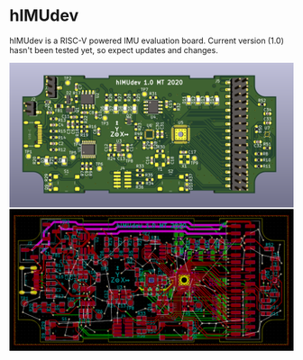 # hIMUdev

hIMUdev is a RISC-V powered IMU evaluation board. Current version (1.0) hasn't been tested yet, so expect updates and changes.

![3D view](img/3d_viewer_board.png)
![Layout view](img/pcbnew_traces.png)
